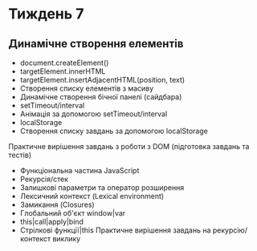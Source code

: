 # Тиждень 7

## Динамічне створення елементів 

- document.createElement()
- targetElement.innerHTML  
- targetElement.insertAdjacentHTML(position, text)
- Створення списку елементів з масиву
- Динамічне створення бічної панелі (сайдбара)
- setTimeout/interval
- Анімація за допомогою setTimeout/interval
- localStorage
- Створення списку завдань за допомогою localStorage

Практичне вирішення завдань з роботи з DOM (підготовка завдань та тестів)

- Функціональна частина JavaScript
- Рекурсія/стек
- Залишкові параметри та оператор розширення
- Лексичний контекст (Lexical environment)
- Замикання (Closures)
- Глобальний об'єкт window|var
- this|call|apply|bind
- Стрілкові функції|this
Практичне вирішення завдань на рекурсію/контекст виклику
